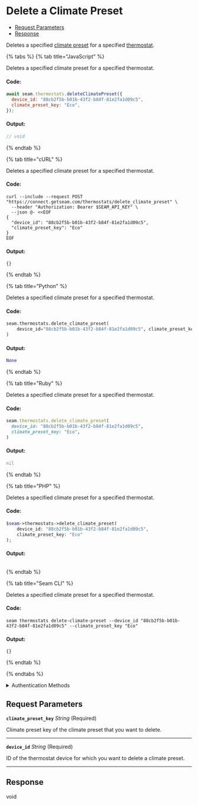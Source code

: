 # Delete a Climate Preset

- [Request Parameters](#request-parameters)
- [Response](#response)

Deletes a specified [climate preset](../../capability-guides/thermostats/creating-and-managing-climate-presets/README.md) for a specified [thermostat](https://docs.seam.co/latest/capability-guides/thermostats).


{% tabs %}
{% tab title="JavaScript" %}

Deletes a specified climate preset for a specified thermostat.

#### Code:

```javascript
await seam.thermostats.deleteClimatePreset({
  device_id: "88cb2f5b-b01b-43f2-b84f-81e2fa1d09c5",
  climate_preset_key: "Eco",
});
```

#### Output:

```javascript
// void
```
{% endtab %}

{% tab title="cURL" %}

Deletes a specified climate preset for a specified thermostat.

#### Code:

```curl
curl --include --request POST "https://connect.getseam.com/thermostats/delete_climate_preset" \
  --header "Authorization: Bearer $SEAM_API_KEY" \
  --json @- <<EOF
{
  "device_id": "88cb2f5b-b01b-43f2-b84f-81e2fa1d09c5",
  "climate_preset_key": "Eco"
}
EOF
```

#### Output:

```curl
{}
```
{% endtab %}

{% tab title="Python" %}

Deletes a specified climate preset for a specified thermostat.

#### Code:

```python
seam.thermostats.delete_climate_preset(
    device_id="88cb2f5b-b01b-43f2-b84f-81e2fa1d09c5", climate_preset_key="Eco"
)
```

#### Output:

```python
None
```
{% endtab %}

{% tab title="Ruby" %}

Deletes a specified climate preset for a specified thermostat.

#### Code:

```ruby
seam.thermostats.delete_climate_preset(
  device_id: "88cb2f5b-b01b-43f2-b84f-81e2fa1d09c5",
  climate_preset_key: "Eco",
)
```

#### Output:

```ruby
nil
```
{% endtab %}

{% tab title="PHP" %}

Deletes a specified climate preset for a specified thermostat.

#### Code:

```php
$seam->thermostats->delete_climate_preset(
    device_id: "88cb2f5b-b01b-43f2-b84f-81e2fa1d09c5",
    climate_preset_key: "Eco"
);
```

#### Output:

```php

```
{% endtab %}

{% tab title="Seam CLI" %}

Deletes a specified climate preset for a specified thermostat.

#### Code:

```seam_cli
seam thermostats delete-climate-preset --device_id "88cb2f5b-b01b-43f2-b84f-81e2fa1d09c5" --climate_preset_key "Eco"
```

#### Output:

```seam_cli
{}
```
{% endtab %}

{% endtabs %}


<details>

<summary>Authentication Methods</summary>

- API key
- Client session token
- Personal access token
  <br>Must also include the `seam-workspace` header in the request.

To learn more, see [Authentication](https://docs.seam.co/latest/api/authentication).
</details>

## Request Parameters

**`climate_preset_key`** *String* (Required)

Climate preset key of the climate preset that you want to delete.

---

**`device_id`** *String* (Required)

ID of the thermostat device for which you want to delete a climate preset.

---


## Response

void

